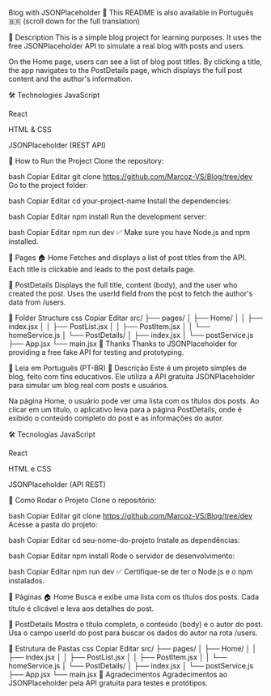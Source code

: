 Blog with JSONPlaceholder
📘 This README is also available in Português 🇧🇷 (scroll down for the full translation)

📖 Description
This is a simple blog project for learning purposes. It uses the free JSONPlaceholder API to simulate a real blog with posts and users.

On the Home page, users can see a list of blog post titles. By clicking a title, the app navigates to the PostDetails page, which displays the full post content and the author's information.

🛠️ Technologies
JavaScript

React

HTML & CSS

JSONPlaceholder (REST API)

🚀 How to Run the Project
Clone the repository:

bash
Copiar
Editar
git clone https://github.com/Marcoz-VS/Blog/tree/dev
Go to the project folder:

bash
Copiar
Editar
cd your-project-name
Install the dependencies:

bash
Copiar
Editar
npm install
Run the development server:

bash
Copiar
Editar
npm run dev
✅ Make sure you have Node.js and npm installed.

🧭 Pages
🏠 Home
Fetches and displays a list of post titles from the API. Each title is clickable and leads to the post details page.

📄 PostDetails
Displays the full title, content (body), and the user who created the post. Uses the userId field from the post to fetch the author's data from /users.

📁 Folder Structure
css
Copiar
Editar
src/
├── pages/
│   ├── Home/
│   │   ├── index.jsx
│   │   ├── PostList.jsx
│   │   ├── PostItem.jsx
│   │   └── homeService.js
│   └── PostDetails/
│       ├── index.jsx
│       └── postService.js
├── App.jsx
└── main.jsx
🙏 Thanks
Thanks to JSONPlaceholder for providing a free fake API for testing and prototyping.

📘 Leia em Português (PT-BR)
📖 Descrição
Este é um projeto simples de blog, feito com fins educativos. Ele utiliza a API gratuita JSONPlaceholder para simular um blog real com posts e usuários.

Na página Home, o usuário pode ver uma lista com os títulos dos posts. Ao clicar em um título, o aplicativo leva para a página PostDetails, onde é exibido o conteúdo completo do post e as informações do autor.

🛠️ Tecnologias
JavaScript

React

HTML e CSS

JSONPlaceholder (API REST)

🚀 Como Rodar o Projeto
Clone o repositório:

bash
Copiar
Editar
git clone https://github.com/Marcoz-VS/Blog/tree/dev
Acesse a pasta do projeto:

bash
Copiar
Editar
cd seu-nome-do-projeto
Instale as dependências:

bash
Copiar
Editar
npm install
Rode o servidor de desenvolvimento:

bash
Copiar
Editar
npm run dev
✅ Certifique-se de ter o Node.js e o npm instalados.

🧭 Páginas
🏠 Home
Busca e exibe uma lista com os títulos dos posts. Cada título é clicável e leva aos detalhes do post.

📄 PostDetails
Mostra o título completo, o conteúdo (body) e o autor do post. Usa o campo userId do post para buscar os dados do autor na rota /users.

📁 Estrutura de Pastas
css
Copiar
Editar
src/
├── pages/
│   ├── Home/
│   │   ├── index.jsx
│   │   ├── PostList.jsx
│   │   ├── PostItem.jsx
│   │   └── homeService.js
│   └── PostDetails/
│       ├── index.jsx
│       └── postService.js
├── App.jsx
└── main.jsx
🙏 Agradecimentos
Agradecimentos ao JSONPlaceholder pela API gratuita para testes e protótipos.
